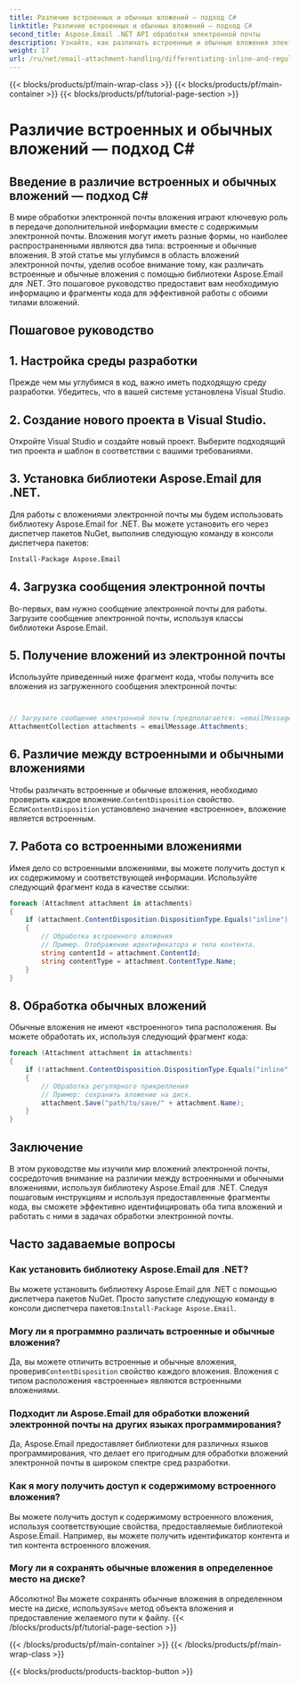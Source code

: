 ```yaml
---
title: Различие встроенных и обычных вложений — подход C#
linktitle: Различие встроенных и обычных вложений — подход C#
second_title: Aspose.Email .NET API обработки электронной почты
description: Узнайте, как различать встроенные и обычные вложения электронной почты с помощью Aspose.Email для .NET. Подробное руководство с примерами кода.
weight: 17
url: /ru/net/email-attachment-handling/differentiating-inline-and-regular-attachments-csharp-approach/
---
```


{{< blocks/products/pf/main-wrap-class >}}
{{< blocks/products/pf/main-container >}}
{{< blocks/products/pf/tutorial-page-section >}}

# Различие встроенных и обычных вложений — подход C#


## Введение в различие встроенных и обычных вложений — подход C#

В мире обработки электронной почты вложения играют ключевую роль в передаче дополнительной информации вместе с содержимым электронной почты. Вложения могут иметь разные формы, но наиболее распространенными являются два типа: встроенные и обычные вложения. В этой статье мы углубимся в область вложений электронной почты, уделив особое внимание тому, как различать встроенные и обычные вложения с помощью библиотеки Aspose.Email для .NET. Это пошаговое руководство предоставит вам необходимую информацию и фрагменты кода для эффективной работы с обоими типами вложений.

## Пошаговое руководство

## 1. Настройка среды разработки

Прежде чем мы углубимся в код, важно иметь подходящую среду разработки. Убедитесь, что в вашей системе установлена Visual Studio.

## 2. Создание нового проекта в Visual Studio.

Откройте Visual Studio и создайте новый проект. Выберите подходящий тип проекта и шаблон в соответствии с вашими требованиями.

## 3. Установка библиотеки Aspose.Email для .NET.

Для работы с вложениями электронной почты мы будем использовать библиотеку Aspose.Email for .NET. Вы можете установить его через диспетчер пакетов NuGet, выполнив следующую команду в консоли диспетчера пакетов:

```bash
Install-Package Aspose.Email
```

## 4. Загрузка сообщения электронной почты

Во-первых, вам нужно сообщение электронной почты для работы. Загрузите сообщение электронной почты, используя классы библиотеки Aspose.Email.

## 5. Получение вложений из электронной почты

Используйте приведенный ниже фрагмент кода, чтобы получить все вложения из загруженного сообщения электронной почты:

```csharp


// Загрузите сообщение электронной почты (предполагается: «emailMessage»)
AttachmentCollection attachments = emailMessage.Attachments;
```

## 6. Различие между встроенными и обычными вложениями

Чтобы различать встроенные и обычные вложения, необходимо проверить каждое вложение.`ContentDisposition` свойство. Если`ContentDisposition` установлено значение «встроенное», вложение является встроенным.

## 7. Работа со встроенными вложениями

Имея дело со встроенными вложениями, вы можете получить доступ к их содержимому и соответствующей информации. Используйте следующий фрагмент кода в качестве ссылки:

```csharp
foreach (Attachment attachment in attachments)
{
    if (attachment.ContentDisposition.DispositionType.Equals("inline"))
    {
        // Обработка встроенного вложения
        // Пример. Отображение идентификатора и типа контента.
        string contentId = attachment.ContentId;
        string contentType = attachment.ContentType.Name;
    }
}
```

## 8. Обработка обычных вложений

Обычные вложения не имеют «встроенного» типа расположения. Вы можете обработать их, используя следующий фрагмент кода:

```csharp
foreach (Attachment attachment in attachments)
{
    if (!attachment.ContentDisposition.DispositionType.Equals("inline"))
    {
        // Обработка регулярного прикрепления
        // Пример: сохранить вложение на диск.
        attachment.Save("path/to/save/" + attachment.Name);
    }
}
```

## Заключение

В этом руководстве мы изучили мир вложений электронной почты, сосредоточив внимание на различии между встроенными и обычными вложениями, используя библиотеку Aspose.Email для .NET. Следуя пошаговым инструкциям и используя предоставленные фрагменты кода, вы сможете эффективно идентифицировать оба типа вложений и работать с ними в задачах обработки электронной почты.

## Часто задаваемые вопросы

### Как установить библиотеку Aspose.Email для .NET?

 Вы можете установить библиотеку Aspose.Email для .NET с помощью диспетчера пакетов NuGet. Просто запустите следующую команду в консоли диспетчера пакетов:`Install-Package Aspose.Email`.

### Могу ли я программно различать встроенные и обычные вложения?

 Да, вы можете отличить встроенные и обычные вложения, проверив`ContentDisposition` свойство каждого вложения. Вложения с типом расположения «встроенные» являются встроенными вложениями.

### Подходит ли Aspose.Email для обработки вложений электронной почты на других языках программирования?

Да, Aspose.Email предоставляет библиотеки для различных языков программирования, что делает его пригодным для обработки вложений электронной почты в широком спектре сред разработки.

### Как я могу получить доступ к содержимому встроенного вложения?

Вы можете получить доступ к содержимому встроенного вложения, используя соответствующие свойства, предоставляемые библиотекой Aspose.Email. Например, вы можете получить идентификатор контента и тип контента встроенного вложения.

### Могу ли я сохранять обычные вложения в определенное место на диске?

 Абсолютно! Вы можете сохранять обычные вложения в определенном месте на диске, используя`Save` метод объекта вложения и предоставление желаемого пути к файлу.
{{< /blocks/products/pf/tutorial-page-section >}}

{{< /blocks/products/pf/main-container >}}
{{< /blocks/products/pf/main-wrap-class >}}

{{< blocks/products/products-backtop-button >}}
